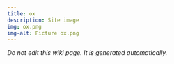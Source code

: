 ```yaml
---
title: ox
description: Site image
img: ox.png
img-alt: Picture ox.png
---
```


_Do not edit this wiki page. It is generated automatically._ 

